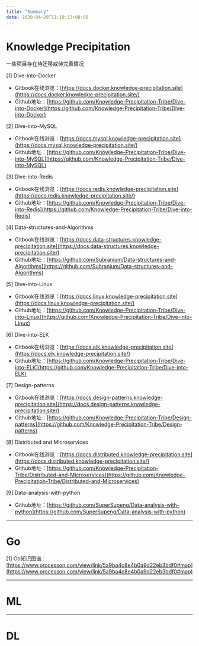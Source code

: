 ```yaml
---
title: "Summary"
date: 2020-04-29T11:19:13+08:00
---
```


# Knowledge Precipitation
一些项目存在待迁移或待完善情况

[1] Dive-into-Docker
- Gitbook在线浏览：[https://docs.docker.knowledge-precipitation.site](https://docs.docker.knowledge-precipitation.site/)
- Github地址：[https://github.com/Knowledge-Precipitation-Tribe/Dive-into-Docker](https://github.com/Knowledge-Precipitation-Tribe/Dive-into-Docker)

[2] Dive-into-MySQL
- Gitbook在线浏览：[https://docs.mysql.knowledge-precipitation.site](https://docs.mysql.knowledge-precipitation.site/)
- Github地址：[https://github.com/Knowledge-Precipitation-Tribe/Dive-into-MySQL](https://github.com/Knowledge-Precipitation-Tribe/Dive-into-MySQL)

[3] Dive-into-Redis
- Gitbook在线浏览：[https://docs.redis.knowledge-precipitation.site](https://docs.redis.knowledge-precipitation.site/)
- Github地址：[https://github.com/Knowledge-Precipitation-Tribe/Dive-into-Redis](https://github.com/Knowledge-Precipitation-Tribe/Dive-into-Redis)

[4] Data-structures-and-Algorithms
- Gitbook在线浏览：[https://docs.data-structures.knowledge-precipitation.site](https://docs.data-structures.knowledge-precipitation.site/)
- Github地址：[https://github.com/Subranium/Data-structures-and-Algorithms](https://github.com/Subranium/Data-structures-and-Algorithms)

[5] Dive-into-Linux
- Gitbook在线浏览：[https://docs.linux.knowledge-precipitation.site](https://docs.linux.knowledge-precipitation.site/)
- Github地址：[https://github.com/Knowledge-Precipitation-Tribe/Dive-into-Linux](https://github.com/Knowledge-Precipitation-Tribe/Dive-into-Linux)

[6] Dive-into-ELK
- Gitbook在线浏览：[https://docs.elk.knowledge-precipitation.site](https://docs.elk.knowledge-precipitation.site/)
- Github地址：[https://github.com/Knowledge-Precipitation-Tribe/Dive-into-ELK](https://github.com/Knowledge-Precipitation-Tribe/Dive-into-ELK)

[7] Design-patterns
- Gitbook在线浏览：[https://docs.design-patterns.knowledge-precipitation.site](https://docs.design-patterns.knowledge-precipitation.site/)
- Github地址：[https://github.com/Knowledge-Precipitation-Tribe/Design-patterns](https://github.com/Knowledge-Precipitation-Tribe/Design-patterns)

[8] Distributed and Microservices
- Gitbook在线浏览：[https://docs.distributed.knowledge-precipitation.site](https://docs.distributed.knowledge-precipitation.site/)
- Github地址：[https://github.com/Knowledge-Precipitation-Tribe/Distributed-and-Microservices](https://github.com/Knowledge-Precipitation-Tribe/Distributed-and-Microservices)

[9] Data-analysis-with-python
- Github地址：[https://github.com/SuperSupeng/Data-analysis-with-python](https://github.com/SuperSupeng/Data-analysis-with-python)

---
# Go

[1] Go知识图谱：[https://www.processon.com/view/link/5a9ba4c8e4b0a9d22eb3bdf0#map](https://www.processon.com/view/link/5a9ba4c8e4b0a9d22eb3bdf0#map)

---

# ML

---

# DL